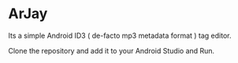 # ArJay
Its a simple Android ID3 ( de-facto mp3 metadata format ) tag editor.

Clone the repository and add it to your Android Studio and Run.
